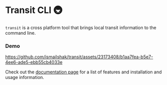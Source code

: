 # Transit CLI 🚇

`transit` is a cross platform tool that brings local transit information to the command line.

### Demo

https://github.com/ismailshak/transit/assets/23173408/b1aa7fea-b5e7-4ee6-ade5-ebb55cb4033e

Check out the [documentation page](https://transit-cli.vercel.app) for a list of features and installation and usage information.
